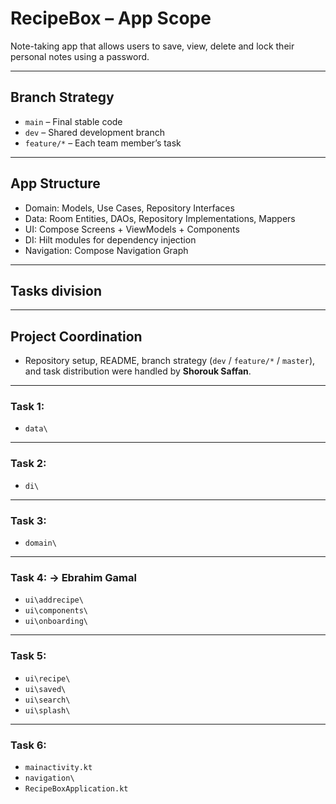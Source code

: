 # RecipeBox – App Scope
Note-taking app that allows users to save, view, delete and lock their personal notes using a password.
 
---

## Branch Strategy

- `main` – Final stable code
- `dev` – Shared development branch
- `feature/*` – Each team member’s task

---

## App Structure

- Domain: Models, Use Cases, Repository Interfaces  
- Data: Room Entities, DAOs, Repository Implementations, Mappers  
- UI: Compose Screens + ViewModels + Components  
- DI: Hilt modules for dependency injection  
- Navigation: Compose Navigation Graph
  
---
## Tasks division
---
## Project Coordination

- Repository setup, README, branch strategy (`dev` / `feature/*` / `master`), and task distribution were handled by **Shorouk Saffan**.

---
### Task 1: 
  - `data\`
    
---

### Task 2:
  - `di\`

---

### Task 3: 
  - `domain\`

---

### Task 4: -> Ebrahim Gamal
  - `ui\addrecipe\` 
  - `ui\components\` 
  - `ui\onboarding\` 

---

### Task 5:
  - `ui\recipe\` 
  - `ui\saved\` 
  - `ui\search\`
 - `ui\splash\` 

---

### Task 6:
  - `mainactivity.kt`
  - `navigation\`
  - `RecipeBoxApplication.kt`

